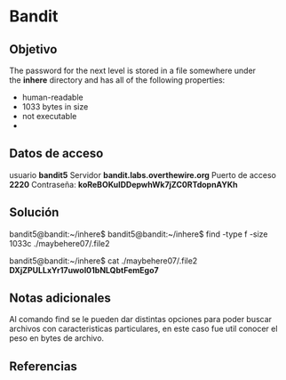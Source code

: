 # Bandit

## Objetivo
The password for the next level is stored in a file somewhere under the **inhere** directory and has all of the following properties:

-   human-readable
-   1033 bytes in size
-   not executable
- 
## Datos de acceso
usuario **bandit5**
Servidor **bandit.labs.overthewire.org**
Puerto de acceso **2220**
Contraseña: **koReBOKuIDDepwhWk7jZC0RTdopnAYKh**

## Solución
bandit5@bandit:~/inhere$ bandit5@bandit:~/inhere$ find -type f -size 1033c
./maybehere07/.file2

bandit5@bandit:~/inhere$ cat ./maybehere07/.file2
**DXjZPULLxYr17uwoI01bNLQbtFemEgo7**
## Notas adicionales
Al comando find se le pueden dar distintas opciones para poder buscar archivos con caracteristicas particulares, en este caso fue util conocer el peso en bytes de archivo.
## Referencias